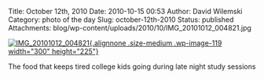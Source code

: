 Title: October 12th, 2010
Date: 2010-10-15 00:53
Author: David Wilemski
Category: photo of the day
Slug: october-12th-2010
Status: published
Attachments: blog/wp-content/uploads/2010/10/IMG_20101012_004821.jpg

[![](http://oromis.davidwilemski.com/blog/wp-content/uploads/2010/10/IMG_20101012_004821-300x225.jpg "IMG_20101012_004821"){.alignnone
.size-medium .wp-image-119 width="300"
height="225"}](http://oromis.davidwilemski.com/blog/wp-content/uploads/2010/10/IMG_20101012_004821.jpg)

The food that keeps tired college kids going during late night study
sessions
